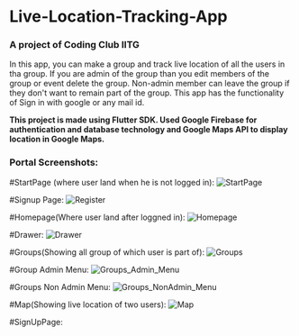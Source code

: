 # Live-Location-Tracking-App

### A project of Coding Club IITG

In this app, you can make a group and track live location of all the users in tha group. If you are admin of the group than you edit members of the group or event delete the group. Non-admin member can leave the group if they don't want to remain part of the group. This app has the functionality of Sign in with google or any mail id.


**This project is made using Flutter SDK. Used Google Firebase for authentication and database technology and Google Maps API to display location in Google Maps.**


### Portal Screenshots:

#StartPage (where user land when he is not logged in):
![StartPage](media/Start.jpg)

#Signup Page:
![Register](media/Register.jpg)

#Homepage(Where user land after loggned in):
![Homepage](media/Homepage.jpg)

#Drawer:
![Drawer](media/Drawer.jpg)

#Groups(Showing all group of which user is part of):
![Groups](media/Groups.jpg)

#Group Admin Menu:
![Groups_Admin_Menu](media/Groups_Admin_Menu.jpg)

#Groups Non Admin Menu:
![Groups_NonAdmin_Menu](media/Groups_NonAdmin_Menu.jpg)

#Map(Showing live location of two users):
![Map](media/Map.jpg)

#SignUpPage:
